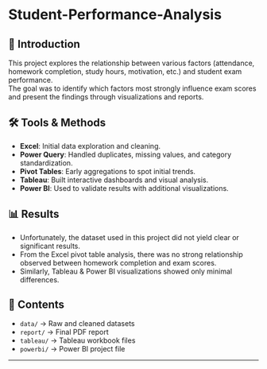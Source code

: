 # Student-Performance-Analysis

## 📌 Introduction
This project explores the relationship between various factors (attendance, homework completion, study hours, motivation, etc.) and student exam performance.  
The goal was to identify which factors most strongly influence exam scores and present the findings through visualizations and reports.

## 🛠️ Tools & Methods
- **Excel**: Initial data exploration and cleaning.  
- **Power Query**: Handled duplicates, missing values, and category standardization.  
- **Pivot Tables**: Early aggregations to spot initial trends.  
- **Tableau**: Built interactive dashboards and visual analysis.  
- **Power BI**: Used to validate results with additional visualizations.  

## 📊 Results
- Unfortunately, the dataset used in this project did not yield clear or significant results.
- From the Excel pivot table analysis, there was no strong relationship observed between homework completion and exam scores.
- Similarly, Tableau & Power BI visualizations showed only minimal differences.



## 📂 Contents
- `data/` → Raw and cleaned datasets  
- `report/` → Final PDF report  
- `tableau/` → Tableau workbook files  
- `powerbi/` → Power BI project file  

---
